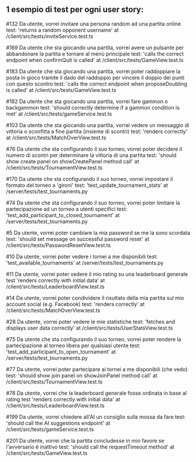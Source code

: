 1 esempio di test per ogni user story:
---

#132 Da utente, vorrei invitare una persona random ad una partita online
test: 'returns a random opponent username' at /client/src/tests/inviteService.test.ts

#169 Da utente che sta giocando una partita, vorrei avere un pulsante per abbandonare la partita e tornare al menù principale
test: 'calls the correct endpoint when confirmQuit is called' at /client/src/tests/GameView.test.ts

#183 Da utente che sta giocando una partita, vorrei poter raddoppiare la posta in gioco tramite il dado del raddoppio per vincere il doppio dei punti con questo scontro
test: 'calls the correct endpoint when proposeDoubling is called' at /client/src/tests/GameView.test.ts

#182 Da utente che sta giocando una partita, vorrei fare gammon o backgammon
test: 'should correctly determine if a gammon condition is met' at /client/src/tests/gameService.test.ts

#103 Da utente che sta giocando una partita, vorrei vedere un messaggio di vittoria o sconfitta a fine partita (insieme di scontri)
test: 'renders correctly' at /client/src/tests/MatchOverView.test.ts

#76 Da utente che sta configurando il suo torneo, vorrei poter decidere il numero di scontri per determinare la vittoria di una partita
test: 'should show create panel on showCreatePanel method call' at /client/src/tests/TournamentView.test.ts

#170 Da utente che sta configurando il suo torneo, vorrei impostare il formato del torneo a 'gironi'
test: 'test_update_tournament_stats' at /server/tests/test_tournaments.py

#74 Da utente che sta configurando il suo torneo, vorrei poter limitare la partecipazione ad un torneo a utenti specifici
test: 'test_add_participant_to_closed_tournament' at /server/tests/test_tournaments.py

#5 Da utente, vorrei poter cambiare la mia password se me la sono scordata 
test: 'should set message on successful password reset' at /client/src/tests/PasswordResetView.test.ts

#10 Da utente, vorrei poter vedere i tornei a me disponibili
test: 'test_available_tournaments' at /server/tests/test_tournaments.py

#11 Da utente, vorrei poter vedere il mio rating su una leaderboard generale
test 'renders correctly with initial data' at /client/src/tests/LeaderboardView.test.ts

#14 Da utente, vorrei poter condividere il risultato della mia partita sul mio account social (e.g. Facebook)
test: 'renders correctly' at /client/src/tests/MatchOverView.test.ts

#28 Da utente, vorrei poter vedere le mie statistiche
test: 'fetches and displays user data correctly' at /client/src/tests/UserStatsView.test.ts

#75 Da utente che sta configurando il suo torneo, vorrei poter rendere la partecipazione al torneo libera per qualsiasi utente
test: 'test_add_participant_to_open_tournament' at /server/tests/test_tournaments.py

#77 Da utente, vorrei poter partecipare ai tornei a me disponibili (che vedo)
test: 'should show join panel on showJoinPanel method call' at /client/src/tests/TournamentView.test.ts

#78 Da utente, vorrei che la leaderboard generale fosse ordinata in base al rating
test 'renders correctly with initial data' at /client/src/tests/LeaderboardView.test.ts

#199 Da utente, vorrei chiedere all'AI un consiglio sulla mossa da fare
test: 'should call the AI suggestions endpoint' at /client/src/tests/gameService.test.ts

#201 Da utente, vorrei che la partita concludesse in mio favore se l'avversario è inattivo
test: 'should call the requestTimeout method' at /client/src/tests/GameView.test.ts
